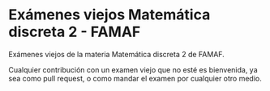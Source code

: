 # Exámenes viejos Matemática discreta 2 - FAMAF

Exámenes viejos de la materia Matemática discreta 2 de FAMAF.

Cualquier contribución con un examen viejo que no esté es bienvenida, ya sea como pull request, o como mandar el examen por cualquier otro medio.


